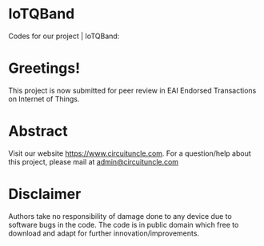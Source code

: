 # IoTQBand
Codes for our project | IoTQBand:

# Greetings!
This project is now submitted for peer review in EAI Endorsed Transactions on Internet of Things. 

# Abstract

Visit our website https://www.circuituncle.com. For a question/help about this project, please mail at admin@circuituncle.com

# Disclaimer

Authors take no responsibility of damage done to any device due to software bugs in the code. The code is in public domain which free to download and adapt for further innovation/improvements.
